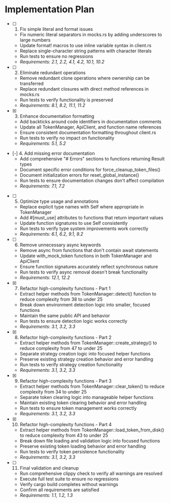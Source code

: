 # Implementation Plan

- [ ] 1. Fix simple literal and format issues
  - Fix numeric literal separators in mocks.rs by adding underscores to large numbers
  - Update format! macros to use inline variable syntax in client.rs
  - Replace single-character string patterns with character literals
  - Run tests to ensure no regressions
  - _Requirements: 2.1, 2.2, 4.1, 4.2, 10.1, 10.2_

- [ ] 2. Eliminate redundant operations
  - Remove redundant clone operations where ownership can be transferred
  - Replace redundant closures with direct method references in mocks.rs
  - Run tests to verify functionality is preserved
  - _Requirements: 8.1, 8.2, 11.1, 11.2_

- [x] 3. Enhance documentation formatting
  - Add backticks around code identifiers in documentation comments
  - Update all TokenManager, ApiClient, and function name references
  - Ensure consistent documentation formatting throughout client.rs
  - Run tests to verify no impact on functionality
  - _Requirements: 5.1, 5.2_

- [-] 4. Add missing error documentation
  - Add comprehensive "# Errors" sections to functions returning Result types
  - Document specific error conditions for force_cleanup_token_files()
  - Document initialization errors for reset_global_instance()
  - Run tests to ensure documentation changes don't affect compilation
  - _Requirements: 7.1, 7.2_

- [ ] 5. Optimize type usage and annotations
  - Replace explicit type names with Self where appropriate in TokenManager
  - Add #[must_use] attributes to functions that return important values
  - Update function signatures to use Self consistently
  - Run tests to verify type system improvements work correctly
  - _Requirements: 6.1, 6.2, 9.1, 9.2_

- [ ] 6. Remove unnecessary async keywords
  - Remove async from functions that don't contain await statements
  - Update with_mock_token functions in both TokenManager and ApiClient
  - Ensure function signatures accurately reflect synchronous nature
  - Run tests to verify async removal doesn't break functionality
  - _Requirements: 12.1, 12.2_

- [x] 7. Refactor high-complexity functions - Part 1
  - Extract helper methods from TokenManager::detect() function to reduce complexity from 38 to under 25
  - Break down environment detection logic into smaller, focused functions
  - Maintain the same public API and behavior
  - Run tests to ensure detection logic works correctly
  - _Requirements: 3.1, 3.2, 3.3_

- [x] 8. Refactor high-complexity functions - Part 2
  - Extract helper methods from TokenManager::create_strategy() to reduce complexity from 47 to under 25
  - Separate strategy creation logic into focused helper functions
  - Preserve existing strategy creation behavior and error handling
  - Run tests to verify strategy creation functionality
  - _Requirements: 3.1, 3.2, 3.3_

- [x] 9. Refactor high-complexity functions - Part 3
  - Extract helper methods from TokenManager::clear_token() to reduce complexity from 34 to under 25
  - Separate token clearing logic into manageable helper functions
  - Maintain existing token clearing behavior and error handling
  - Run tests to ensure token management works correctly
  - _Requirements: 3.1, 3.2, 3.3_

- [x] 10. Refactor high-complexity functions - Part 4
  - Extract helper methods from TokenManager::load_token_from_disk() to reduce complexity from 43 to under 25
  - Break down file loading and validation logic into focused functions
  - Preserve existing token loading behavior and error handling
  - Run tests to verify token persistence functionality
  - _Requirements: 3.1, 3.2, 3.3_

- [ ] 11. Final validation and cleanup
  - Run comprehensive clippy check to verify all warnings are resolved
  - Execute full test suite to ensure no regressions
  - Verify cargo build completes without warnings
  - Confirm all requirements are satisfied
  - _Requirements: 1.1, 1.2, 1.3_